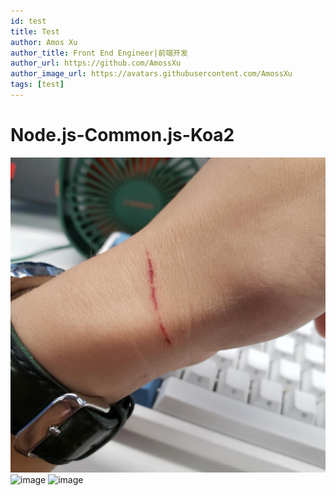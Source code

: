 ```yaml
---
id: test
title: Test
author: Amos Xu
author_title: Front End Engineer|前端开发
author_url: https://github.com/AmossXu
author_image_url: https://avatars.githubusercontent.com/AmossXu
tags: [test]
---
```


# Node.js-Common.js-Koa2

![image](../static/amos_img/c2ed93cdc47a2e5918d47a884ee62d8.jpg)
![image](https://gitee.com/Amotsss/digitalImageRepository/blob/master/2020_7_22/1.jpg)
![image](https://timgsa.baidu.com/timg?image&quality=80&size=b9999_10000&sec=1595397754827&di=80cb5c58e51033c385c9a0ee5daa0352&imgtype=0&src=http%3A%2F%2Fa1.att.hudong.com%2F05%2F00%2F01300000194285122188000535877.jpg)
